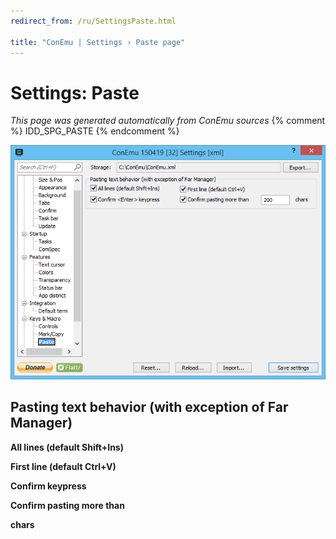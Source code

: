```yaml
---
redirect_from: /ru/SettingsPaste.html

title: "ConEmu | Settings › Paste page"
---
```


# Settings: Paste

*This page was generated automatically from ConEmu sources*
{% comment %} IDD_SPG_PASTE {% endcomment %}

![ConEmu Settings: Paste](/img/Settings-Paste.png)



## Pasting text behavior (with exception of Far Manager)

**All lines (default Shift+Ins)** 

**First line (default Ctrl+V)** 

**Confirm <Enter> keypress** 

**Confirm pasting more than** 

**chars** 



